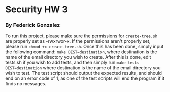 # Security HW 3
### By Federick Gonzalez

To run this project, please make sure the permissions for `create-tree.sh` are properly set as -rwxrwxr-x. If the permissions aren't properly set, please run `chmod +x create-tree.sh`. Once this has been done, simply input the following command: `make DEST=destination`, where destination is the name of the email directory you wish to create. After this is done, edit tests.sh if you wish to add tests, and then simply run `make tests DEST=destination` where destination is the name of the email directory you wish to test. The test script should output the expected results, and should end on an error code of 1, as one of the test scripts will end the program if it finds no messages. 